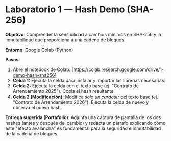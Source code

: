 # Laboratorio 1 — Hash Demo (SHA-256)

**Objetivo**: Comprender la sensibilidad a cambios mínimos en SHA-256 y la inmutabilidad que proporciona a una cadena de bloques.

**Entorno**: Google Colab (Python)

**Pasos**
1.  Abre el notebook de Colab: [https://colab.research.google.com/drive/1-demo-hash-sha256]
2.  **Celda 1:** Ejecuta la celda para instalar y importar las librerías necesarias.
3.  **Celda 2:** Ejecuta la celda con el texto base (ej. "Contrato de Arrendamiento 2025"). Copia el hash resultante.
4.  **Celda 2 (Modificación):** Modifica *solo un carácter* del texto base (ej. "Contrato de Arrendamiento 2026"). Ejecuta la celda de nuevo y observa el nuevo hash.

**Entrega sugerida (Portafolio)**:
Adjunta una captura de pantalla de los dos hashes (antes y después del cambio) y redacta un párrafo explicando cómo este "efecto avalancha" es fundamental para la seguridad e inmutabilidad de la cadena de bloques.
